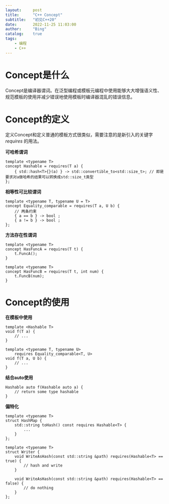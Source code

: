 ```yaml
---
layout:     post
title:      "C++ Concept"
subtitle:   "初见C++20"
date:       2022-11-25 11:03:00
author:     "Bing"
catalog:    true
tags:
    - 编程
    - C++
---
```


# Concept是什么
Concept是编译器谓词。在泛型编程或模板元编程中使用能够大大增强语义性、规范模板的使用并减少错误地使用模板时编译器混乱的错误信息。

# Concept的定义
定义Concept和定义普通的模板方式很类似，需要注意的是新引入的关键字 $requires$ 的用法。

**可哈希谓词**
```
template <typename T>
concept Hashable = requires(T a) {
    { std::hash<T>{}(a) } -> std::convertible_to<std::size_t>; // 即是要求对a做哈希的结果可以转换成std::size_t类型
};
```

**相等性可比较谓词**
```
template <typename T, typename U = T>
concept Equality_comparable = requires(T a, U b) {
    // 两条约束
    { a == b } -> bool ;
    { a != b } -> bool ;
};
```

**方法存在性谓词**
```
template <typename T>
concept HasFuncA = requires(T t) {
    t.FuncA();
}
```
```
template <typename T>
concept HasFuncB = requires(T t, int num) {
    t.FuncB(num);
}
```

# Concept的使用
**在模板中使用**
```
template <Hashable T>
void f(T a) {
    // ...
}

template <typename T, typename U>
    requires Equality_comparable<T, U>
void f(T a, U b) {
    // ...
}
```

**结合auto使用**
```
Hashable auto f(Hashable auto a) {
    // return some type hashable
}
```

**偏特化**
```
template <typename T>
struct HashMap {
    std::string toHash() const requires Hashable<T> {
        ...
    }
};
```

```
template <typename T>
struct Writer {
    void WriteAsHash(const std::string &path) requires(Hashable<T> == true) {
        // hash and write
    }

    void WriteAsHash(const std::string &path) requires(Hashable<T> == false) {
        // do nothing
    }
};
```
